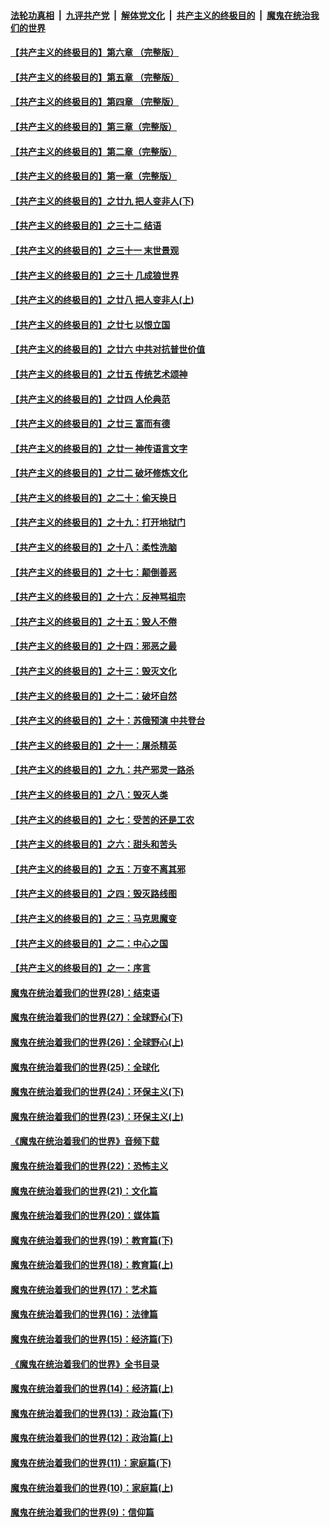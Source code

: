####  [法轮功真相](../../../../basic/blob/master/README.md?t=08311126) &nbsp;|&nbsp; [九评共产党](../../../../9ping.md/blob/master/README.md?t=08311126) &nbsp;|&nbsp; [解体党文化](../../../../jtdwh.md/blob/master/README.md?t=08311126)  &nbsp;|&nbsp; [共产主义的终极目的](../../../../gczydzjmd.md/blob/master/README.md?t=08311126) &nbsp;|&nbsp; [魔鬼在统治我们的世界](../../../../mgztzwmdsj.md/blob/master/README.md?t=08311126) 

#### [【共产主义的终极目的】第六章 （完整版）](../pages/nsc422/n11428913.md?t=08311126) 

#### [【共产主义的终极目的】第五章 （完整版）](../pages/nsc422/n11428912.md?t=08311126) 

#### [【共产主义的终极目的】第四章 （完整版）](../pages/nsc422/n11428907.md?t=08311126) 

#### [【共产主义的终极目的】第三章（完整版）](../pages/nsc422/n11428848.md?t=08311126) 

#### [【共产主义的终极目的】第二章（完整版）](../pages/nsc422/n11428831.md?t=08311126) 

#### [【共产主义的终极目的】第一章（完整版）](../pages/nsc422/n11417651.md?t=08311126) 

#### [【共产主义的终极目的】之廿九 把人变非人(下)](../pages/nsc422/n11344140.md?t=08311126) 

#### [【共产主义的终极目的】之三十二 结语](../pages/nsc422/n11360535.md?t=08311126) 

#### [【共产主义的终极目的】之三十一 末世景观](../pages/nsc422/n11351129.md?t=08311126) 

#### [【共产主义的终极目的】之三十 几成狼世界](../pages/nsc422/n11348280.md?t=08311126) 

#### [【共产主义的终极目的】之廿八 把人变非人(上)](../pages/nsc422/n11340492.md?t=08311126) 

#### [【共产主义的终极目的】之廿七 以恨立国](../pages/nsc422/n11336944.md?t=08311126) 

#### [【共产主义的终极目的】之廿六 中共对抗普世价值](../pages/nsc422/n11324785.md?t=08311126) 

#### [【共产主义的终极目的】之廿五 传统艺术颂神](../pages/nsc422/n11296396.md?t=08311126) 

#### [【共产主义的终极目的】之廿四 人伦典范](../pages/nsc422/n11296397.md?t=08311126) 

#### [【共产主义的终极目的】之廿三 富而有德](../pages/nsc422/n11283598.md?t=08311126) 

#### [【共产主义的终极目的】之廿一 神传语言文字](../pages/nsc422/n11263265.md?t=08311126) 

#### [【共产主义的终极目的】之廿二 破坏修炼文化](../pages/nsc422/n11245728.md?t=08311126) 

#### [【共产主义的终极目的】之二十：偷天换日](../pages/nsc422/n11238846.md?t=08311126) 

#### [【共产主义的终极目的】之十九：打开地狱门](../pages/nsc422/n11206376.md?t=08311126) 

#### [【共产主义的终极目的】之十八：柔性洗脑](../pages/nsc422/n11199994.md?t=08311126) 

#### [【共产主义的终极目的】之十七：颠倒善恶](../pages/nsc422/n11179782.md?t=08311126) 

#### [【共产主义的终极目的】之十六：反神骂祖宗](../pages/nsc422/n11166798.md?t=08311126) 

#### [【共产主义的终极目的】之十五：毁人不倦](../pages/nsc422/n11166792.md?t=08311126) 

#### [【共产主义的终极目的】之十四：邪恶之最](../pages/nsc422/n11150249.md?t=08311126) 

#### [【共产主义的终极目的】之十三：毁灭文化](../pages/nsc422/n11135227.md?t=08311126) 

#### [【共产主义的终极目的】之十二：破坏自然](../pages/nsc422/n11135214.md?t=08311126) 

#### [【共产主义的终极目的】之十：苏俄预演 中共登台](../pages/nsc422/n11118424.md?t=08311126) 

#### [【共产主义的终极目的】之十一：屠杀精英](../pages/nsc422/n11118442.md?t=08311126) 

#### [【共产主义的终极目的】之九：共产邪灵一路杀](../pages/nsc422/n11114139.md?t=08311126) 

#### [【共产主义的终极目的】之八：毁灭人类](../pages/nsc422/n11108503.md?t=08311126) 

#### [【共产主义的终极目的】之七：受苦的还是工农](../pages/nsc422/n11101809.md?t=08311126) 

#### [【共产主义的终极目的】之六：甜头和苦头](../pages/nsc422/n11096971.md?t=08311126) 

#### [【共产主义的终极目的】之五：万变不离其邪](../pages/nsc422/n11091285.md?t=08311126) 

#### [【共产主义的终极目的】之四：毁灭路线图](../pages/nsc422/n11086284.md?t=08311126) 

#### [【共产主义的终极目的】之三：马克思魔变](../pages/nsc422/n11061941.md?t=08311126) 

#### [【共产主义的终极目的】之二：中心之国](../pages/nsc422/n11047728.md?t=08311126) 

#### [【共产主义的终极目的】之一：序言](../pages/nsc422/n11086077.md?t=08311126) 

#### [魔鬼在统治着我们的世界(28)：结束语](../pages/nsc422/n10936246.md?t=08311126) 

#### [魔鬼在统治着我们的世界(27)：全球野心(下)](../pages/nsc422/n10928319.md?t=08311126) 

#### [魔鬼在统治着我们的世界(26)：全球野心(上)](../pages/nsc422/n10900318.md?t=08311126) 

#### [魔鬼在统治着我们的世界(25)：全球化](../pages/nsc422/n10788205.md?t=08311126) 

#### [魔鬼在统治着我们的世界(24)：环保主义(下)](../pages/nsc422/n10695307.md?t=08311126) 

#### [魔鬼在统治着我们的世界(23)：环保主义(上)](../pages/nsc422/n10688613.md?t=08311126) 

#### [《魔鬼在统治着我们的世界》音频下载](../pages/nsc422/n10635553.md?t=08311126) 

#### [魔鬼在统治着我们的世界(22)：恐怖主义](../pages/nsc422/n10614727.md?t=08311126) 

#### [魔鬼在统治着我们的世界(21)：文化篇](../pages/nsc422/n10597706.md?t=08311126) 

#### [魔鬼在统治着我们的世界(20)：媒体篇](../pages/nsc422/n10586579.md?t=08311126) 

#### [魔鬼在统治着我们的世界(19)：教育篇(下)](../pages/nsc422/n10564808.md?t=08311126) 

#### [魔鬼在统治着我们的世界(18)：教育篇(上)](../pages/nsc422/n10526970.md?t=08311126) 

#### [魔鬼在统治着我们的世界(17)：艺术篇](../pages/nsc422/n10499093.md?t=08311126) 

#### [魔鬼在统治着我们的世界(16)：法律篇](../pages/nsc422/n10485969.md?t=08311126) 

#### [魔鬼在统治着我们的世界(15)：经济篇(下)](../pages/nsc422/n10469975.md?t=08311126) 

#### [《魔鬼在统治着我们的世界》全书目录](../pages/nsc422/n10464261.md?t=08311126) 

#### [魔鬼在统治着我们的世界(14)：经济篇(上)](../pages/nsc422/n10457370.md?t=08311126) 

#### [魔鬼在统治着我们的世界(13)：政治篇(下)](../pages/nsc422/n10448270.md?t=08311126) 

#### [魔鬼在统治着我们的世界(12)：政治篇(上)](../pages/nsc422/n10444576.md?t=08311126) 

#### [魔鬼在统治着我们的世界(11)：家庭篇(下)](../pages/nsc422/n10440961.md?t=08311126) 

#### [魔鬼在统治着我们的世界(10)：家庭篇(上)](../pages/nsc422/n10435448.md?t=08311126) 

#### [魔鬼在统治着我们的世界(9)：信仰篇](../pages/nsc422/n10432159.md?t=08311126) 

